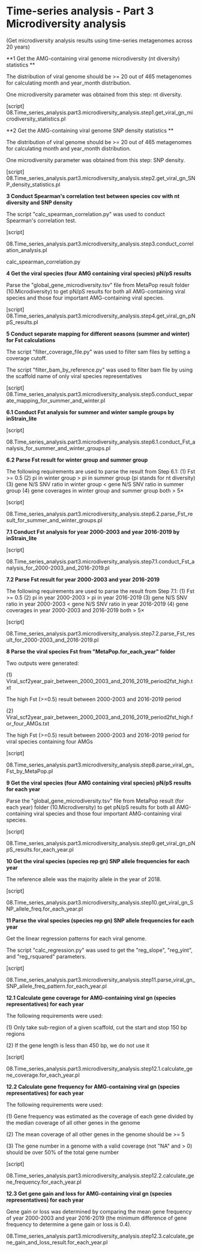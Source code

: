 # Time-series analysis - Part 3 Microdiversity analysis

(Get microdiversity analysis results using time-series metagenomes across 20 years)

**1 Get the AMG-containing viral genome microdiversity (nt diversity) statistics **

The distribution of viral genome should be >= 20 out of 465 metagenomes for calculating month and year_month distribution. 

One microdiversity parameter was obtained from this step: nt diversity. 

[script] 08.Time_series_analysis.part3.microdiversity_analysis.step1.get_viral_gn_microdiversity_statistics.pl

**2 Get the AMG-containing viral genome SNP density statistics **

The distribution of viral genome should be >= 20 out of 465 metagenomes for calculating month and year_month distribution. 

One microdiversity parameter was obtained from this step: SNP density. 

[script] 08.Time_series_analysis.part3.microdiversity_analysis.step2.get_viral_gn_SNP_density_statistics.pl

**3 Conduct Spearman's correlation test between species cov with nt diversity and SNP density**

The script "calc_spearman_correlation.py" was used to conduct Spearman's correlation test.

[script] 

08.Time_series_analysis.part3.microdiversity_analysis.step3.conduct_correlation_analysis.pl

calc_spearman_correlation.py

**4 Get the viral species (four AMG containing viral species) pN/pS results**

Parse the "global_gene_microdiversity.tsv" file from MetaPop result folder (10.Microdiversity) to get pN/pS results for both all AMG-containing viral species and those four important AMG-containing viral species.

[script] 08.Time_series_analysis.part3.microdiversity_analysis.step4.get_viral_gn_pNpS_results.pl

**5 Conduct separate mapping for different seasons (summer and winter) for Fst calculations**

The script "filter_coverage_file.py" was used to filter sam files by setting a coverage cutoff.

The script "filter_bam_by_reference.py" was used to filter bam file by using the scaffold name of only viral species representatives

[script] 08.Time_series_analysis.part3.microdiversity_analysis.step5.conduct_separate_mapping_for_summer_and_winter.pl

**6.1 Conduct Fst analysis for summer and winter sample groups by inStrain_lite**

[script] 

08.Time_series_analysis.part3.microdiversity_analysis.step6.1.conduct_Fst_analysis_for_summer_and_winter_groups.pl

**6.2 Parse Fst result for winter group and summer group**

The following requirements are used to parse the result from Step 6.1:
(1) Fst >= 0.5
(2) pi in winter group > pi in summer group (pi stands for nt diversity)
(3) gene N/S SNV ratio in winter group < gene N/S SNV ratio in summer group
(4) gene coverages in winter group and summer group both > 5×

[script] 

08.Time_series_analysis.part3.microdiversity_analysis.step6.2.parse_Fst_result_for_summer_and_winter_groups.pl

**7.1 Conduct Fst analysis for year 2000-2003 and year 2016-2019 by inStrain_lite**

[script] 

08.Time_series_analysis.part3.microdiversity_analysis.step7.1.conduct_Fst_analysis_for_2000-2003_and_2016-2019.pl

**7.2 Parse Fst result for  year 2000-2003 and year 2016-2019**

The following requirements are used to parse the result from Step 7.1:
(1) Fst >= 0.5
(2) pi in year 2000-2003 > pi in year 2016-2019
(3) gene N/S SNV ratio in year 2000-2003 < gene N/S SNV ratio in year 2016-2019
(4) gene coverages in year 2000-2003 and 2016-2019 both > 5×

[script] 

08.Time_series_analysis.part3.microdiversity_analysis.step7.2.parse_Fst_result_for_2000-2003_and_2016-2019.pl

**8 Parse the viral species Fst from "MetaPop.for_each_year" folder**

Two outputs were generated:

(1) Viral_scf2year_pair_between_2000_2003_and_2016_2019_period2fst_high.txt

The high Fst (>=0.5) result between 2000-2003 and 2016-2019 period

(2) Viral_scf2year_pair_between_2000_2003_and_2016_2019_period2fst_high.for_four_AMGs.txt

The high Fst  (>=0.5) result between 2000-2003 and 2016-2019 period for viral species containing four AMGs

[script] 

08.Time_series_analysis.part3.microdiversity_analysis.step8.parse_viral_gn_Fst_by_MetaPop.pl

**9 Get the viral species (four AMG containing viral species) pN/pS results for each year**

Parse the "global_gene_microdiversity.tsv" file from MetaPop result (for each year) folder (10.Microdiversity) to get pN/pS results for both all AMG-containing viral species and those four important AMG-containing viral species.

[script] 

08.Time_series_analysis.part3.microdiversity_analysis.step9.get_viral_gn_pNpS_results.for_each_year.pl

**10 Get the viral species (species rep gn) SNP allele frequencies for each year**

The reference allele was the majority allele in the year of 2018.

[script] 

08.Time_series_analysis.part3.microdiversity_analysis.step10.get_viral_gn_SNP_allele_freq.for_each_year.pl

**11 Parse the viral species (species rep gn) SNP allele frequencies for each year**

Get the linear regression patterns for each viral genome.

The script "calc_regression.py" was used to get the "reg_slope", "reg_yint", and "reg_rsquared" parameters.

[script] 

08.Time_series_analysis.part3.microdiversity_analysis.step11.parse_viral_gn_SNP_allele_freq_pattern.for_each_year.pl

**12.1 Calculate gene coverage for AMG-containing viral gn (species representatives) for each year**

The following requirements were used:

(1) Only take sub-region of a given scaffold, cut the start and stop 150 bp regions

(2) If the gene length is less than 450 bp, we do not use it

[script] 

08.Time_series_analysis.part3.microdiversity_analysis.step12.1.calculate_gene_coverage.for_each_year.pl

**12.2 Calculate gene frequency for AMG-containing viral gn (species representatives) for each year**

The following requirements were used:

(1) Gene frequency was estimated as the coverage of each gene divided by the median coverage of all other genes in the genome

(2) The mean coverage of all other genes in the genome should be >= 5

(3) The gene number in a genome with a valid coverage (not "NA" and > 0) should be over 50% of the total gene number

[script] 

08.Time_series_analysis.part3.microdiversity_analysis.step12.2.calculate_gene_frequency.for_each_year.pl

**12.3 Get gene gain and loss for AMG-containing viral gn (species representatives) for each year**

Gene gain or loss was determined by comparing the mean gene frequency of year 2000-2003 and year 2016-2019 (the minimum difference of gene frequency to determine a gene gain or loss is 0.4).

08.Time_series_analysis.part3.microdiversity_analysis.step12.3.calculate_gene_gain_and_loss_result.for_each_year.pl













